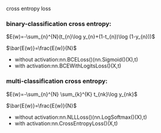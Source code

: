 cross entropy loss

### binary-classification cross entropy:

$E(w)=-\sum_{n}^{N}(t_{n}\log y_{n}+(1-t_{n})\log (1-y_{n}))$

$\bar{E(w)}=\frac{E(w)}{N}$


- without activation:nn.BCELoss()(nn.Sigmoid()(X),t)
- with activation:nn.BCEWithLogitsLoss()(X,t)


### multi-classification cross entropy:
$E(w)=-\sum_{n}^{N} \sum_{k}^{K} t_{nk}\log y_{nk}$

$\bar{E(w)}=\frac{E(w)}{N}$

  
- without activation:nn.NLLLoss()(nn.LogSoftmax()(X),t)
- with activation:nn.CrossEntropyLoss()(X,t)
